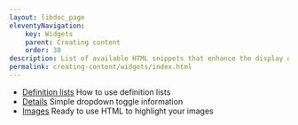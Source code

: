 ```yaml
---
layout: libdoc_page
eleventyNavigation:
    key: Widgets
    parent: Creating content
    order: 30
description: List of available HTML snippets that enhance the display of the content
permalink: creating-content/widgets/index.html
---
```


* [Definition lists](/content/creating-content/widgets/definition-lists.md) How to use definition lists
* [Details](/content/creating-content/widgets/details.md) Simple dropdown toggle information
* [Images](/content/creating-content/widgets/images.md) Ready to use HTML to highlight your images

